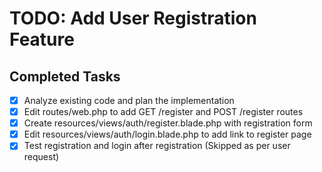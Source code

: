 # TODO: Add User Registration Feature

## Completed Tasks
- [x] Analyze existing code and plan the implementation
- [x] Edit routes/web.php to add GET /register and POST /register routes
- [x] Create resources/views/auth/register.blade.php with registration form
- [x] Edit resources/views/auth/login.blade.php to add link to register page
- [x] Test registration and login after registration (Skipped as per user request)
